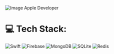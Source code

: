 <img src="https://camo.githubusercontent.com/95b36a4b657314e6657417e16d8b9da4c91ac451103f44b9aab743a391ce7fe5/68747470733a2f2f75706c6f61642e77696b696d656469612e6f72672f77696b6970656469612f636f6d6d6f6e732f7468756d622f392f39342f4170706c655f446576656c6f7065725f6272616e646d61726b2e7376672f3132383070782d4170706c655f446576656c6f7065725f6272616e646d61726b2e7376672e706e67" alt="Image Apple Developer" />

# 💻 Tech Stack:
![Swift](https://img.shields.io/badge/swift-F54A2A?style=for-the-badge&logo=swift&logoColor=white) ![Firebase](https://img.shields.io/badge/firebase-%23039BE5.svg?style=for-the-badge&logo=firebase) ![MongoDB](https://img.shields.io/badge/MongoDB-%234ea94b.svg?style=for-the-badge&logo=mongodb&logoColor=white) ![SQLite](https://img.shields.io/badge/sqlite-%2307405e.svg?style=for-the-badge&logo=sqlite&logoColor=white) ![Redis](https://img.shields.io/badge/redis-%23DD0031.svg?style=for-the-badge&logo=redis&logoColor=white)

<!-- Proudly created with GPRM ( https://gprm.itsvg.in ) -->
